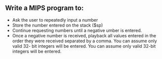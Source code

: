 ## Write a MIPS program to: ##
* Ask the user to repeatedly input a number
* Store the number entered on the stack ($sp)
* Continue requesting numbers until a negative umber is entered.
* Once a negative number is received, playback all values entered in the order they were received separated by a comma. You can assume only valid 32-
bit integers will be entered.
You can assume only valid 32-bit integers will be entered.
